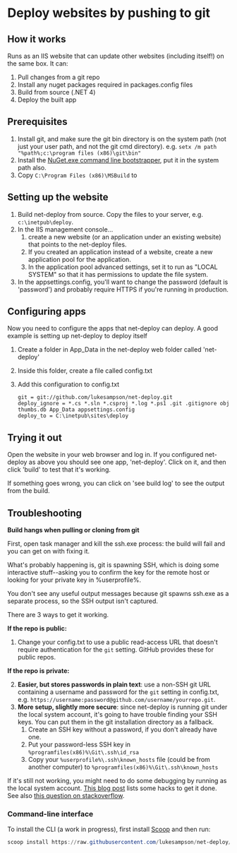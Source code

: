 ﻿Deploy websites by pushing to git
=================================

How it works
------------
Runs as an IIS website that can update other websites (including itself!) on the same box. It can:

1. Pull changes from a git repo
2. Install any nuget packages required in packages.config files
3. Build from source (.NET 4)
4. Deploy the built app

Prerequisites
-------------

1. Install git, and make sure the git bin directory is on the system path (not just your user path, and not the git cmd directory).
   e.g. `setx /m path "%path%;c:\program files (x86)\git\bin"`
2. Install the [NuGet.exe command line bootstrapper](http://nuget.codeplex.com/releases/view/58939), put it in the system path also.
3. Copy `C:\Program Files (x86)\MSBuild` to 

Setting up the website
----------------------

1. Build net-deploy from source. Copy the files to your server, e.g. `c:\inetpub\deploy`.
2. In the IIS management console...
	1. create a new website (or an application under an existing website) that points to the net-deploy files.
	2. If you created an application instead of a website, create a new application pool for the application.
	3. In the application pool advanced settings, set it to run as "LOCAL SYSTEM" so that it has permissions to update the file system.
3. In the appsettings.config, you'll want to change the password (default is 'password') and probably require HTTPS if you're
running in production.

Configuring apps
----------------

Now you need to configure the apps that net-deploy can deploy. A good example is setting up net-deploy to deploy itself

1. Create a folder in App_Data in the net-deploy web folder called 'net-deploy'
2. Inside this folder, create a file called config.txt
3. Add this configuration to config.txt

    ```
    git = git://github.com/lukesampson/net-deploy.git
    deploy_ignore = *.cs *.sln *.csproj *.log *.ps1 .git .gitignore obj thumbs.db App_Data appsettings.config
    deploy_to = C:\inetpub\sites\deploy
    ```

Trying it out
-------------

Open the website in your web browser and log in. If you configured net-deploy as above you should see one app, 'net-deploy'. Click on it, and then click 'build' to test that it's working.

If something goes wrong, you can click on 'see build log' to see the output from the build.


Troubleshooting
---------------

**Build hangs when pulling or cloning from git**

First, open task manager and kill the ssh.exe process: the build will fail and you can get on with fixing it.

What's probably happening is, git is spawning SSH, which is doing some interactive stuff--asking you to confirm the key for the remote host or looking for your private key in %userprofile%.

You don't see any useful output messages because git spawns ssh.exe as a separate process, so the SSH output isn't captured.

There are 3 ways to get it working.

**If the repo is public:**

1. Change your config.txt to use a public read-access URL that doesn't require authentication for the `git` setting. GitHub provides these for public repos.

**If the repo is private:**

2. **Easier, but stores passwords in plain text**: use a non-SSH git URL containing a username and password for the `git` setting in config.txt, e.g. `https://username:password@github.com/username/yourrepo.git`.
3. **More setup, slightly more secure**: since net-deploy is running git under the local system account, it's going to have trouble finding your SSH keys. You can put them in the git installation directory as a fallback.
    1. Create an SSH key without a password, if you don't already have one.
	2. Put your password-less SSH key in `%programfiles(x86)%\Git\.ssh\id_rsa`
	3. Copy your `%userprofile%\.ssh\known_hosts` file (could be from another computer) to `%programfiles(x86)%\Git\.ssh\known_hosts`

If it's still not working, you might need to do some debugging by running as the local system account. [This blog post](http://blogs.msdn.com/b/adioltean/archive/2004/11/27/271063.aspx) lists some hacks to get it done. See also [this question on stackoverflow](http://stackoverflow.com/questions/77528/how-do-you-run-cmd-exe-under-the-local-system-account).

### Command-line interface

To install the CLI (a work in progress), first install [Scoop](http://scoop.sh) and then run:

```powershell
scoop install https://raw.githubusercontent.com/lukesampson/net-deploy/master/cli/scoop/deploy.json
```